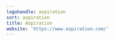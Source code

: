```yaml
---
logohandle: aspiration
sort: aspiration
title: Aspiration
website: 'https://www.aspiration.com/'
---
```


